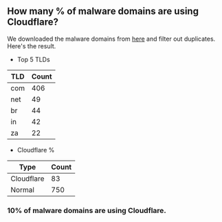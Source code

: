 ## How many % of malware domains are using Cloudflare?


We downloaded the malware domains from [here](https://urlhaus.abuse.ch) and filter out duplicates.
Here's the result.


[//]: # (start replacement)


- Top 5 TLDs

| TLD | Count |
| --- | --- |
| com | 406 |
| net | 49 |
| br | 44 |
| in | 42 |
| za | 22 |


- Cloudflare %

| Type | Count |
| --- | --- |
| Cloudflare | 83 |
| Normal | 750 |


### 10% of malware domains are using Cloudflare.